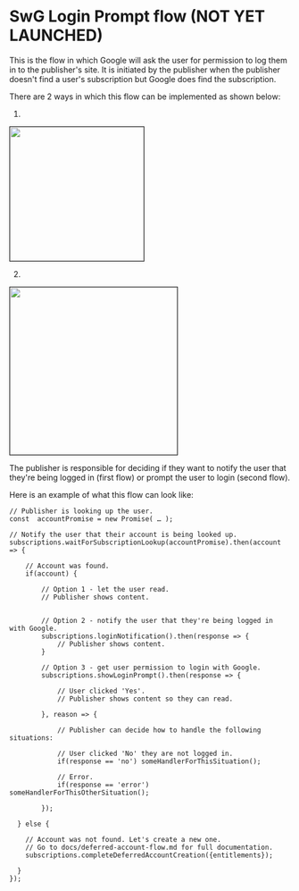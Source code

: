 <!---
Copyright 2018 The Subscribe with Google Authors. All Rights Reserved.

Licensed under the Apache License, Version 2.0 (the "License");
you may not use this file except in compliance with the License.
You may obtain a copy of the License at

     http://www.apache.org/licenses/LICENSE-2.0

Unless required by applicable law or agreed to in writing, software
distributed under the License is distributed on an "AS-IS" BASIS,
WITHOUT WARRANTIES OR CONDITIONS OF ANY KIND, either express or implied.
See the License for the specific language governing permissions and
limitations under the License.
-->


# SwG Login Prompt flow (NOT YET LAUNCHED)

This is the flow in which Google will ask the user for permission to log them in to the publisher's site. It is initiated by the publisher when the publisher doesn't find a user's subscription but Google does find the subscription.


There are 2 ways in which this flow can be implemented as shown below:


1. 
<img src="https://raw.githubusercontent.com/subscriptions-project/swg-js/master/docs/img/login_notification_flow.png" height="240px" border="1px solid #ddd"></img>


2. 
<img src="https://raw.githubusercontent.com/subscriptions-project/swg-js/master/docs/img/login_prompt_flow.png" height="300px" border="1px solid #ddd"></img>


The publisher is responsible for deciding if they want to notify the user that they're being logged in (first flow) or prompt the user to login (second flow). 


Here is an example of what this flow can look like:

```
// Publisher is looking up the user.
const  accountPromise = new Promise( … ); 

// Notify the user that their account is being looked up.
subscriptions.waitForSubscriptionLookup(accountPromise).then(account => {
    
    // Account was found.
    if(account) {

        // Option 1 - let the user read. 
        // Publisher shows content.
        

        // Option 2 - notify the user that they're being logged in with Google.
        subscriptions.loginNotification().then(response => {
            // Publisher shows content.
        }

        // Option 3 - get user permission to login with Google.
        subscriptions.showLoginPrompt().then(response => {

            // User clicked 'Yes'.
            // Publisher shows content so they can read.

        }, reason => {

            // Publisher can decide how to handle the following situations:

            // User clicked 'No' they are not logged in.
            if(response == 'no') someHandlerForThisSituation();

            // Error.
            if(response == 'error') someHandlerForThisOtherSituation();

        });

  } else {

    // Account was not found. Let's create a new one.
    // Go to docs/deferred-account-flow.md for full documentation.
    subscriptions.completeDeferredAccountCreation({entitlements});

  }
});
```